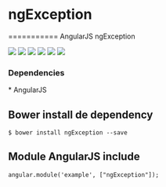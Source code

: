 # ngException
===========
AngularJS ngException

<p>
  <a href="https://gitter.im/miamarti/ngException" target="_blank"><img src="https://img.shields.io/gitter/room/nwjs/nw.js.svg"></a>
  <img src="https://img.shields.io/badge/ngException-release-green.svg">
  <img src="https://img.shields.io/badge/version-1.0.1-blue.svg">
  <img src="https://img.shields.io/github/license/mashape/apistatus.svg">
  <a href="https://github.com/miamarti/ngException/tarball/master"><img src="https://img.shields.io/github/downloads/atom/atom/latest/total.svg"></a>
  <img src="https://img.shields.io/bower/v/bootstrap.svg">
</p>

<h3>Dependencies</h3>
* AngularJS

## Bower install de dependency
```
$ bower install ngException --save
```

## Module AngularJS include
```
angular.module('example', ["ngException"]);
```
